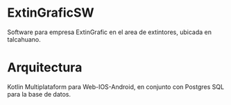 # ExtinGraficSW
Software para empresa ExtinGrafic en el area de extintores, ubicada en talcahuano.

# Arquitectura
Kotlin Multiplataform para Web-IOS-Android, en conjunto con Postgres SQL para la base de datos. 
